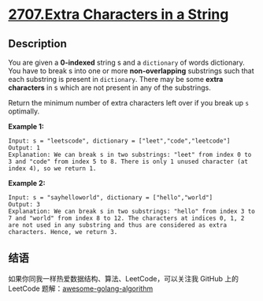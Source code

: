 # [2707.Extra Characters in a String][title]

## Description
You are given a **0-indexed** string s and a `dictionary` of words dictionary. You have to break s into one or more **non-overlapping** substrings such that each substring is present in `dictionary`. There may be some **extra characters** in s which are not present in any of the substrings.

Return the minimum number of extra characters left over if you break up `s` optimally.

**Example 1:**

```
Input: s = "leetscode", dictionary = ["leet","code","leetcode"]
Output: 1
Explanation: We can break s in two substrings: "leet" from index 0 to 3 and "code" from index 5 to 8. There is only 1 unused character (at index 4), so we return 1.
```

**Example 2:**

```
Input: s = "sayhelloworld", dictionary = ["hello","world"]
Output: 3
Explanation: We can break s in two substrings: "hello" from index 3 to 7 and "world" from index 8 to 12. The characters at indices 0, 1, 2 are not used in any substring and thus are considered as extra characters. Hence, we return 3.
```

## 结语

如果你同我一样热爱数据结构、算法、LeetCode，可以关注我 GitHub 上的 LeetCode 题解：[awesome-golang-algorithm][me]

[title]: https://leetcode.com/problems/extra-characters-in-a-string
[me]: https://github.com/kylesliu/awesome-golang-algorithm
